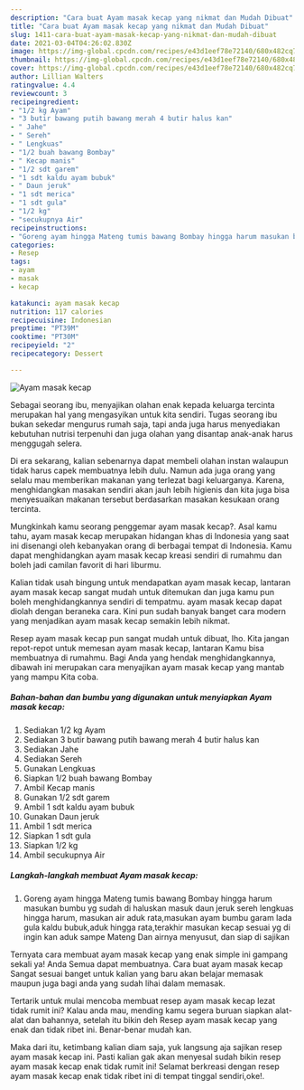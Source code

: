 ```yaml
---
description: "Cara buat Ayam masak kecap yang nikmat dan Mudah Dibuat"
title: "Cara buat Ayam masak kecap yang nikmat dan Mudah Dibuat"
slug: 1411-cara-buat-ayam-masak-kecap-yang-nikmat-dan-mudah-dibuat
date: 2021-03-04T04:26:02.830Z
image: https://img-global.cpcdn.com/recipes/e43d1eef78e72140/680x482cq70/ayam-masak-kecap-foto-resep-utama.jpg
thumbnail: https://img-global.cpcdn.com/recipes/e43d1eef78e72140/680x482cq70/ayam-masak-kecap-foto-resep-utama.jpg
cover: https://img-global.cpcdn.com/recipes/e43d1eef78e72140/680x482cq70/ayam-masak-kecap-foto-resep-utama.jpg
author: Lillian Walters
ratingvalue: 4.4
reviewcount: 3
recipeingredient:
- "1/2 kg Ayam"
- "3 butir bawang putih bawang merah 4 butir halus kan"
- " Jahe"
- " Sereh"
- " Lengkuas"
- "1/2 buah bawang Bombay"
- " Kecap manis"
- "1/2 sdt garem"
- "1 sdt kaldu ayam bubuk"
- " Daun jeruk"
- "1 sdt merica"
- "1 sdt gula"
- "1/2 kg"
- "secukupnya Air"
recipeinstructions:
- "Goreng ayam hingga Mateng tumis bawang Bombay hingga harum masukan bumbu yg sudah di haluskan masuk daun jeruk sereh lengkuas hingga harum, masukan air aduk rata,masukan ayam bumbu garam lada gula kaldu bubuk,aduk hingga rata,terakhir masukan kecap sesuai yg di ingin kan aduk sampe Mateng Dan airnya menyusut, dan siap di sajikan"
categories:
- Resep
tags:
- ayam
- masak
- kecap

katakunci: ayam masak kecap 
nutrition: 117 calories
recipecuisine: Indonesian
preptime: "PT39M"
cooktime: "PT30M"
recipeyield: "2"
recipecategory: Dessert

---
```



![Ayam masak kecap](https://img-global.cpcdn.com/recipes/e43d1eef78e72140/680x482cq70/ayam-masak-kecap-foto-resep-utama.jpg)

Sebagai seorang ibu, menyajikan olahan enak kepada keluarga tercinta merupakan hal yang mengasyikan untuk kita sendiri. Tugas seorang ibu bukan sekedar mengurus rumah saja, tapi anda juga harus menyediakan kebutuhan nutrisi terpenuhi dan juga olahan yang disantap anak-anak harus menggugah selera.

Di era  sekarang, kalian sebenarnya dapat membeli olahan instan walaupun tidak harus capek membuatnya lebih dulu. Namun ada juga orang yang selalu mau memberikan makanan yang terlezat bagi keluarganya. Karena, menghidangkan masakan sendiri akan jauh lebih higienis dan kita juga bisa menyesuaikan makanan tersebut berdasarkan masakan kesukaan orang tercinta. 



Mungkinkah kamu seorang penggemar ayam masak kecap?. Asal kamu tahu, ayam masak kecap merupakan hidangan khas di Indonesia yang saat ini disenangi oleh kebanyakan orang di berbagai tempat di Indonesia. Kamu dapat menghidangkan ayam masak kecap kreasi sendiri di rumahmu dan boleh jadi camilan favorit di hari liburmu.

Kalian tidak usah bingung untuk mendapatkan ayam masak kecap, lantaran ayam masak kecap sangat mudah untuk ditemukan dan juga kamu pun boleh menghidangkannya sendiri di tempatmu. ayam masak kecap dapat diolah dengan beraneka cara. Kini pun sudah banyak banget cara modern yang menjadikan ayam masak kecap semakin lebih nikmat.

Resep ayam masak kecap pun sangat mudah untuk dibuat, lho. Kita jangan repot-repot untuk memesan ayam masak kecap, lantaran Kamu bisa membuatnya di rumahmu. Bagi Anda yang hendak menghidangkannya, dibawah ini merupakan cara menyajikan ayam masak kecap yang mantab yang mampu Kita coba.

<!--inarticleads1-->

##### Bahan-bahan dan bumbu yang digunakan untuk menyiapkan Ayam masak kecap:

1. Sediakan 1/2 kg Ayam
1. Sediakan 3 butir bawang putih bawang merah 4 butir halus kan
1. Sediakan  Jahe
1. Sediakan  Sereh
1. Gunakan  Lengkuas
1. Siapkan 1/2 buah bawang Bombay
1. Ambil  Kecap manis
1. Gunakan 1/2 sdt garem
1. Ambil 1 sdt kaldu ayam bubuk
1. Gunakan  Daun jeruk
1. Ambil 1 sdt merica
1. Siapkan 1 sdt gula
1. Siapkan 1/2 kg
1. Ambil secukupnya Air




<!--inarticleads2-->

##### Langkah-langkah membuat Ayam masak kecap:

1. Goreng ayam hingga Mateng tumis bawang Bombay hingga harum masukan bumbu yg sudah di haluskan masuk daun jeruk sereh lengkuas hingga harum, masukan air aduk rata,masukan ayam bumbu garam lada gula kaldu bubuk,aduk hingga rata,terakhir masukan kecap sesuai yg di ingin kan aduk sampe Mateng Dan airnya menyusut, dan siap di sajikan




Ternyata cara membuat ayam masak kecap yang enak simple ini gampang sekali ya! Anda Semua dapat membuatnya. Cara buat ayam masak kecap Sangat sesuai banget untuk kalian yang baru akan belajar memasak maupun juga bagi anda yang sudah lihai dalam memasak.

Tertarik untuk mulai mencoba membuat resep ayam masak kecap lezat tidak rumit ini? Kalau anda mau, mending kamu segera buruan siapkan alat-alat dan bahannya, setelah itu bikin deh Resep ayam masak kecap yang enak dan tidak ribet ini. Benar-benar mudah kan. 

Maka dari itu, ketimbang kalian diam saja, yuk langsung aja sajikan resep ayam masak kecap ini. Pasti kalian gak akan menyesal sudah bikin resep ayam masak kecap enak tidak rumit ini! Selamat berkreasi dengan resep ayam masak kecap enak tidak ribet ini di tempat tinggal sendiri,oke!.

